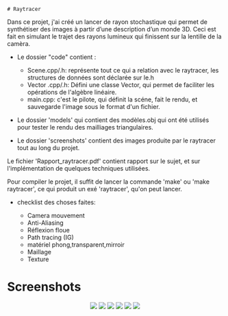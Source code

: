 	# Raytracer 

Dans ce projet, j'ai créé un lancer de rayon stochastique qui permet de synthétiser des images à partir d’une description d’un monde 3D. Ceci est fait en simulant le trajet des rayons lumineux qui finissent sur la lentille de la camèra.

* Le dossier "code" contient : 

	* Scene.cpp/.h: représente tout ce qui a relation avec le raytracer, les structures de données sont déclarée sur le.h
	* Vector .cpp/.h: Défini une classe Vector, qui permet de faciliter les opérations de l'algèbre linéaire.
	* main.cpp: c'est le pilote, qui définit la scéne, fait le rendu, et sauvegarde l'image sous le format d'un fichier.


* Le dossier 'models' qui contient des modèles.obj qui ont été utilisés pour tester le rendu des mailliages triangulaires.

* Le dossier 'screenshots' contient des images produite par le raytracer tout au long du projet.


Le fichier 'Rapport_raytracer.pdf' contient  rapport sur le sujet, et sur l'implémentation de quelques techniques utilisées.

Pour compiler le projet, il suffit de lancer la commande 'make' ou 'make raytracer', ce qui produit un exé 'raytracer', qu'on peut lancer.

* checklist des choses faites: 

	* Camera mouvement 
	* Anti-Aliasing
	* Réflexion floue
	* Path tracing (IG)
	* matériel phong,transparent,mirroir
	* Maillage
	* Texture
	
# Screenshots 

<p align="center">
  <img src=screenshots/shot (5).png>
  <img src=screenshots/shot (9).png>
  <img src=screenshots/shot (12).png>
  <img src=screenshots/shot (13).png>
  <img src=screenshots/shot (14).png>
  <img src=screenshots/shot (15).png>
</p>



